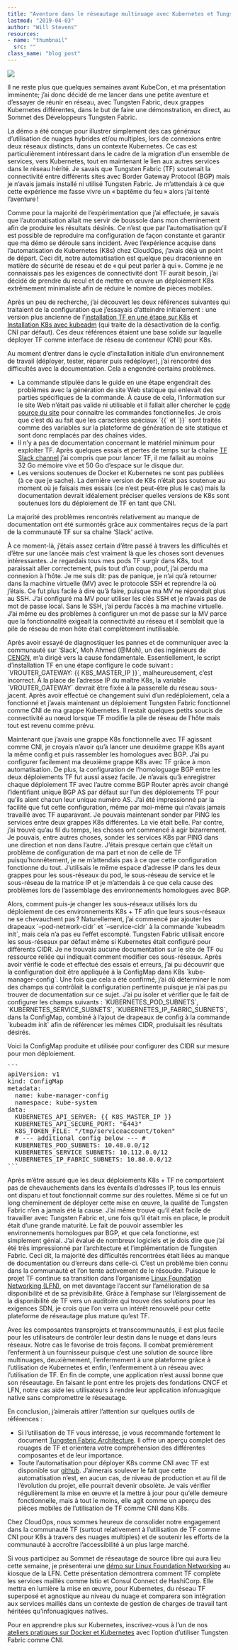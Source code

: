 ```yaml
---
title: "Aventure dans le réseautage multinuage avec Kubernetes et Tungsten Fabric"
lastmod: "2019-04-03"
author: "Will Stevens"
resources:
- name: "thumbnail"
  src: ""
class_name: "blog post"
---
```


<img src="/images/blog/post/WillStevens.png" class="main-blog-image">

<p>Il ne reste plus que quelques semaines avant KubeCon, et ma présentation imminente; j’ai donc décidé de me lancer dans une petite aventure et d’essayer de réunir en réseau, avec Tungsten Fabric, deux grappes Kubernetes différentes, dans le but de faire une démonstration, en direct, au Sommet des Développeurs Tungsten Fabric.</p><p>La démo a été conçue pour illustrer simplement des cas généraux d’utilisation de nuages hybrides et/ou multiples, lors de connexions entre deux réseaux distincts, dans un contexte Kubernetes. Ce cas est particulièrement intéressant dans le cadre de la migration d’un ensemble de services, vers Kubernetes, tout en maintenant le lien aux autres services dans le réseau hérité. Je savais que Tungsten Fabric (TF) soutenait la connectivité entre différents sites avec Border Gateway Protocol (BGP) mais je n’avais jamais installé ni utilisé Tungsten Fabric. Je m’attendais à ce que cette expérience me fasse vivre un « baptême du feu » alors j’ai tenté l’aventure !</p><p>Comme pour la majorité de l’expérimentation que j’ai effectuée, je savais que l’automatisation allait me servir de boussole dans mon cheminement afin de produire les résultats désirés. Ce n’est que par l’automatisation qu’il est possible de reproduire ma configuration de façon constante et garantir que ma démo se déroule sans incident. Avec l’expérience acquise dans l’automatisation de Kubernetes (K8s) chez CloudOps, j’avais déjà un point de départ. Ceci dit, notre automatisation est quelque peu draconienne en matière de sécurité de réseau et de « qui peut parler à qui ». Comme je ne connaissais pas les exigences de connectivité dont TF aurait besoin, j’ai décidé de prendre du recul et de mettre en œuvre un déploiement K8s extrêmement minimaliste afin de réduire le nombre de pièces mobiles.</p><p>Après un peu de recherche, j’ai découvert les deux références suivantes qui traitaient de la configuration que j’essayais d’atteindre initialement&nbsp;: une version plus ancienne de l’<a href="https://tungstenfabric.github.io/website/Tungsten-Fabric-Centos-one-line-install-on-k8s.html">installation TF en une étape sur K8s</a> et <a href="https://github.com/Juniper/contrail-controller/wiki/Install-K8s-using-Kubeadm">Installation&nbsp;K8s avec kubeadm</a> (qui traite de la désactivation de la config. CNI par défaut). Ces deux références étaient une base solide sur laquelle déployer TF comme interface de réseau de conteneur (CNI) pour K8s.</p><p>Au moment d’entrer dans le cycle d’installation initiale d’un environnement de travail (déployer, tester, réparer puis redéployer), j’ai rencontré des difficultés avec la documentation. Cela a engendré certains problèmes.</p><ul><li>La commande stipulée dans le guide en une étape engendrait des problèmes avec la génération de site Web statique qui enlevait des parties spécifiques de la commande. À cause de cela, l’information sur le site Web n’était pas valide ni utilisable et il fallait aller chercher le <a href="https://github.com/tungstenfabric/website/blob/master/Tungsten-Fabric-Centos-one-line-install-on-k8s.md">code source du site</a> pour connaitre les commandes fonctionnelles. Je crois que c’est dû au fait que les caractères spéciaux `{{` et `}}` sont traités comme des variables sur la plateforme de génération de site statique et sont donc remplacés par des chaînes vides.</li><li>Il n’y a pas de documentation concernant le matériel minimum pour exploiter TF. Après quelques essais et pertes de temps sur la chaîne <a href="https://tungstenfabric.slack.com/">TF Slack channel</a> j’ai compris que pour lancer TF, il me fallait au moins 32&nbsp;Go mémoire vive et 50&nbsp;Go d’espace sur le disque dur.</li><li>Les versions soutenues de Docker et Kubernetes ne sont pas publiées (à ce que je sache). La dernière version de K8s n’était pas soutenue au moment où je faisais mes essais (ce n’est peut-être plus le cas) mais la documentation devrait idéalement préciser quelles versions de K8s sont soutenues lors du déploiement de TF en tant que CNI.</li></ul><p>La majorité des problèmes rencontrés relativement au manque de documentation ont été surmontés grâce aux commentaires reçus de la part de la communauté TF sur sa chaîne ‘Slack’ active.</p><p>À ce moment-là, j’étais assez certain d’être passé à travers les difficultés et d’être sur une lancée mais c’est vraiment là que les choses sont devenues intéressantes. Je regardais tous mes pods TF surgir dans K8s, tout paraissait aller correctement, puis tout d’un coup, pouf, j’ai perdu ma connexion à l’hôte. Je me suis dit: pas de panique, je n’ai qu’à retourner dans la machine virtuelle (MV) avec le protocole SSH et reprendre là où j’étais. Ce fut plus facile à dire qu’à faire, puisque ma MV ne répondait plus au SSH. J’ai configuré ma MV pour utiliser les clés SSH et je n’avais pas de mot de passe local. Sans le SSH, j’ai perdu l’accès à ma machine virtuelle. J’ai même eu des problèmes à configurer un mot de passe sur la MV parce que la fonctionnalité exigeait la connectivité au réseau et il semblait que la pile de réseau de mon hôte était complètement inutilisable.</p><p>Après avoir essayé de diagnostiquer les pannes et de communiquer avec la communauté sur ‘Slack’, Moh Ahmed (@Moh), un des ingénieurs de <a href="https://www.cengn.ca/">CENGN</a>, m’a dirigé vers la cause fondamentale. Essentiellement, le script d’installation TF en une étape configure le code suivant : `VROUTER_GATEWAY: {{ K8S_MASTER_IP }}`, malheureusement, c’est incorrect. À la place de l’adresse IP du maître K8s, la variable `VROUTER_GATEWAY` devrait être fixée à la passerelle du réseau sous-jacent. Après avoir effectué ce changement suivi d’un redéploiement, cela a fonctionné et j’avais maintenant un déploiement Tungsten Fabric fonctionnel comme CNI de ma grappe Kubernetes. Il restait quelques petits soucis de connectivité au nœud lorsque TF modifie la pile de réseau de l’hôte mais tout est revenu comme prévu.</p><p>Maintenant que j’avais une grappe K8s fonctionnelle avec TF agissant comme CNI, je croyais n’avoir qu’à lancer une deuxième grappe K8s ayant la même config et puis rassembler les homologues avec BGP. J’ai pu configurer facilement ma deuxième grappe K8s avec TF grâce à mon automatisation. De plus, la configuration de l’homologuage BGP entre les deux déploiements TF fut aussi assez facile. Je n’avais qu’à enregistrer chaque déploiement TF avec l’autre comme BGP Router après avoir changé l’identifiant unique BGP AS par défaut sur l’un des déploiements TF pour qu’ils aient chacun leur unique numéro AS. J’ai été impressionné par la facilité que fut cette configuration, même par moi-même qui n’avais jamais travaillé avec TF auparavant. Je pouvais maintenant sonder par PING les services entre deux grappes K8s différentes. La vie était belle. Par contre, j’ai trouvé qu’au fil du temps, les choses ont commencé à agir bizarrement. Je pouvais, entre autres choses, sonder les services K8s par PING dans une direction et non dans l’autre. J’étais presque certain que c’était un problème de configuration de ma part et non de celle de TF puisqu’honnêtement, je ne m’attendais pas à ce que cette configuration fonctionne du tout. J’utilisais le même espace d’adresse IP dans les deux grappes pour les sous-réseaux du pod, le sous-réseau de service et le sous-réseau de la matrice IP et je m’attendais à ce que cela cause des problèmes lors de l’assemblage des environnements homologues avec BGP.</p><p>Alors, comment puis-je changer les sous-réseaux utilisés lors du déploiement de ces environnements K8s + TF afin que leurs sous-réseaux ne se chevauchent pas ? Naturellement, j’ai commencé par ajouter les drapeaux `–pod-network-cidr` et `–service-cidr` à la commande `kubeadm init`, mais cela n’a pas eu l’effet escompté. Tungsten Fabric utilisait encore les sous-réseaux par défaut même si Kubernetes était configuré pour différents CIDR. Je ne trouvais aucune documentation sur le site de TF ou ressource reliée qui indiquait comment modifier ces sous-réseaux. Après avoir vérifié le code et effectué des essais et erreurs, j’ai pu découvrir que la configuration doit être appliquée à la ConfigMap dans K8s `kube-manager-config`. Une fois que cela a été confirmé, j’ai dû déterminer le nom des champs qui contrôlait la configuration pertinente puisque je n’ai pas pu trouver de documentation sur ce sujet. J’ai pu isoler et vérifier que le fait de configurer les champs suivants : `KUBERNETES_POD_SUBNETS`, `KUBERNETES_SERVICE_SUBNETS`, `KUBERNETES_IP_FABRIC_SUBNETS`, dans la ConfigMap, combiné à l’ajout de drapeaux de config à la commande `kubeadm init` afin de référencer les mêmes CIDR, produisait les résultats désirés.</p><p>Voici la ConfigMap produite et utilisée pour configurer des CIDR sur mesure pour mon déploiement.</p><pre>```
apiVersion: v1
kind: ConfigMap
metadata:
  name: kube-manager-config
  namespace: kube-system
data:
  KUBERNETES_API_SERVER: {{ K8S_MASTER_IP }}
  KUBERNETES_API_SECURE_PORT: "6443"
  K8S_TOKEN_FILE: "/tmp/serviceaccount/token"
  # --- additional config below --- #
  KUBERNETES_POD_SUBNETS: 10.48.0.0/12
  KUBERNETES_SERVICE_SUBNETS: 10.112.0.0/12
  KUBERNETES_IP_FABRIC_SUBNETS: 10.80.0.0/12
```
</pre><p>Après m’être assuré que les deux déploiements&nbsp;K8s + TF ne comportaient pas de chevauchements dans les éventails d’adresses IP, tous les ennuis ont disparu et tout fonctionnait comme sur des roulettes. Même si ce fut un long cheminement de déployer cette mise en œuvre, la qualité de Tungsten Fabric n’en a jamais été la cause. J’ai même trouvé qu’il était facile de travailler avec Tungsten Fabric et, une fois qu’il était mis en place, le produit était d’une grande maturité. Le fait de pouvoir assembler les environnements homologues par BGP, et que cela fonctionne, est simplement génial. J’ai évalué de nombreux logiciels et je dois dire que j’ai été très impressionné par l’architecture et l’implémentation de Tungsten Fabric. Ceci dit, la majorité des difficultés rencontrées était liées au manque de documentation ou d’erreurs dans celle-ci. C’est un problème bien connu dans la communauté et l’on tente activement de le résoudre. Puisque le projet TF continue sa transition dans l’organisme <a href="https://www.linuxfoundation.org/press-release/2018/08/linux-foundation-networking-lfn-continues-rapid-global-growth-with-addition-of-eight-new-members/">Linux Foundation Networking (LFN)</a>, on met davantage l’accent sur l’amélioration de sa disponibilité et de sa prévisibilité. Grâce à l’emphase sur l’élargissement de la disponibilité de TF vers un auditoire qui trouve des solutions pour les exigences SDN, je crois que l’on verra un intérêt renouvelé pour cette plateforme de réseautage plus mature qu’est TF.</p><p>Avec les composantes transprojets et transcommunautés, il est plus facile pour les utilisateurs de contrôler leur destin dans le nuage et dans leurs réseaux. Notre cas le favorise de trois façons. Il combat premièrement l’enferment à un fournisseur puisque c’est une solution de source libre multinuages, deuxièmement, l’enfermement à une plateforme grâce à l’utilisation de Kubernetes et enfin, l’enfermement à un réseau avec l’utilisation de TF. En fin de compte, une application n’est aussi bonne que son réseautage. En faisant le pont entre les projets des fondations CNCF et LFN, notre cas aide les utilisateurs à rendre leur application infonuagique native sans compromettre le réseautage.</p><p>En conclusion, j’aimerais attirer l’attention sur quelques outils de références&nbsp;:</p><ul><li>Si l’utilisation de TF vous intéresse, je vous recommande fortement le document <a href="https://tungstenfabric.github.io/website/Tungsten-Fabric-Architecture.html">Tungsten Fabric Architecture</a>. Il offre un aperçu complet des rouages de TF et orientera votre compréhension des différentes composantes et de leur importance.</li><li>Toute l’automatisation pour déployer K8s comme CNI avec TF est disponible sur <a href="https://github.com/cloudops/k8s_tf_demo">github</a>. J’aimerais soulever le fait que cette automatisation n’est, en aucun cas, de niveau de production et au fil de l’évolution du projet, elle pourrait devenir obsolète. Je vais vérifier régulièrement la mise en œuvre et la mettre à jour pour qu’elle demeure fonctionnelle, mais à tout le moins, elle agit comme un aperçu des pièces mobiles de l’utilisation de TF comme CNI dans K8s.</li></ul><p>Chez CloudOps, nous sommes heureux de consolider notre engagement dans la communauté TF (surtout relativement à l’utilisation de TF comme CNI pour K8s à travers des nuages multiples) et de soutenir les efforts de la communauté à accroître l’accessibilité à un plus large marché.</p><p>Si vous participez au Sommet de réseautage de source libre qui aura lieu cette semaine, je présenterai une <a href="https://events.linuxfoundation.org/events/open-networking-summit-north-america-2019/features-and-add-ons/lf-networking-demos/">démo sur Linux Foundation Networking</a> au kiosque de la LFN. Cette présentation démontrera comment TF complète les services maillés comme Istio et Consul Connect de HashiCorp. Elle mettra en lumière la mise en œuvre, pour Kubernetes, du réseau TF superposé et agnostique au niveau du nuage et comparera son intégration aux services maillés dans un contexte de gestion de charges de travail tant héritées qu’infonuagiques natives.</p><p>Pour en apprendre plus sur Kubernetes, inscrivez-vous à l’un de nos <a href="https://www.cloudops.com/workshops/">ateliers pratiques sur Docker et Kubernetes</a> avec l’option d’utiliser Tungsten Fabric comme CNI.</p>
